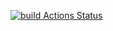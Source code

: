 [![build Actions Status](https://github.com/svandenhaute/yoguen/workflows/python-package/badge.svg)](https://github.com/svandenhaute/yoguen/actions)
